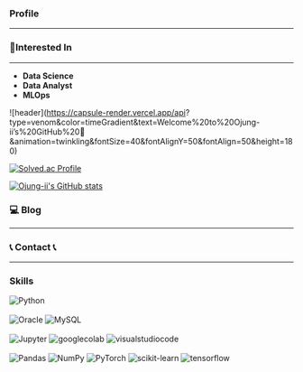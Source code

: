 ### Profile

---
### 🔨Interested In
---
* <strong>Data Science</strong>
* <strong>Data Analyst</strong>
* <strong>MLOps</strong>


![header](https://capsule-render.vercel.app/api?
type=venom&color=timeGradient&text=Welcome%20to%20Ojung-ii’s%20GitHub%20👋
&animation=twinkling&fontSize=40&fontAlignY=50&fontAlign=50&height=180)

[![Solved.ac Profile](http://mazassumnida.wtf/api/v2/generate_badge?boj=ojh7839)](https://solved.ac/ojh7839/)

[![Ojung-ii's GitHub stats](https://github-readme-stats.vercel.app/api?username=Ojung-ii)](https://github.com/Ojung-ii/github-readme-stats)

### 💻 Blog
----
<div style=“display:flex; flex-direction:row;”>
<a href="https://ojungii-pacemaker.tistory.com/“>
<img src=”https://img.shields.io/badge/
Tistory-000000?style=for-the-badge&logo=Tistory&logoColor=white">
</a>

### 📞 Contact 📞
----
<div style=“display:flex; flex-direction:row;”>
<a href="mailto:ojh7839@gmail.com“>
<img src=”https://img.shields.io/badge/
Gmail-EA4335?style=for-the-badge&logo=Gmail&logoColor=white">
</a>
<a href="https://www.instagram.com/o_jung.ii“>
<img src=”https://img.shields.io/badge/
Instagram-E4405F?style=for-the-badge&logo=Instagram&logoColor=white">
</a>

### Skills
<img alt="Python" src ="https://img.shields.io/badge/Python-3776AB.svg?&style=for-the-badge&logo=Python&logoColor=white"/>
</div>
<br>
<div>
<img alt="Oracle" src ="https://img.shields.io/badge/Oracle-F80000?style=for-the-badge&logo=oracle&logoColor=white"/>
<img alt="MySQL" src ="https://img.shields.io/badge/mysql-%2300f.svg?style=for-the-badge&logo=mysql&logoColor=white"/>
</div>
<br>
<div>
<img alt="Jupyter" src ="https://img.shields.io/badge/Jupyter-F37626.svg?&style=for-the-badge&logo=Jupyter&logoColor=white"/>
<img alt="googlecolab" src ="https://img.shields.io/badge/googlecolab-F9AB00.svg?&style=for-the-badge&logo=googlecolab&logoColor=white"/>
<img alt="visualstudiocode" src ="https://img.shields.io/badge/visualstudiocode-007ACC.svg?&style=for-the-badge&logo=visualstudiocode&logoColor=white"/>
</div>
<br>
<div>
<img alt="Pandas" src ="https://img.shields.io/badge/pandas-%23150458.svg?style=for-the-badge&logo=pandas&logoColor=white"/>
<img alt="NumPy" src ="https://img.shields.io/badge/numpy-%23013243.svg?style=for-the-badge&logo=numpy&logoColor=white"/>
<img alt="PyTorch" src ="https://img.shields.io/badge/PyTorch-%23EE4C2C.svg?style=for-the-badge&logo=PyTorch&logoColor=white"/>
<img alt="scikit-learn" src ="https://img.shields.io/badge/scikit--learn-%23F7931E.svg?style=for-the-badge&logo=scikit-learn&logoColor=white"/>
<img alt="tensorflow" src ="https://img.shields.io/badge/tensorflow-FF6F00.svg?&style=for-the-badge&logo=tensorflow&logoColor=white"/>
</div>
<br>

